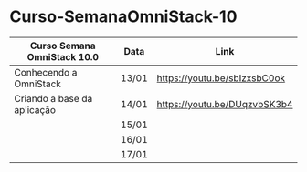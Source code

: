 # Curso-SemanaOmniStack-10
  
  
| Curso Semana OmniStack 10.0 | Data | Link |
|---|---|---|
| Conhecendo a OmniStack | 13/01 | https://youtu.be/sbIzxsbC0ok |
| Criando a base da aplicação | 14/01 | https://youtu.be/DUqzvbSK3b4 |
|   | 15/01 |   |
|   | 16/01 |   |
|   | 17/01 |   |
